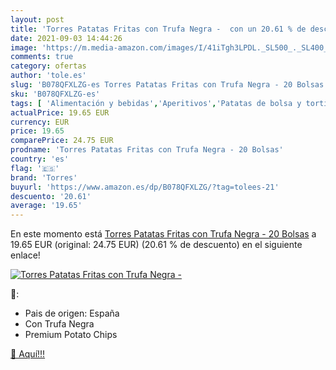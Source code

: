 ```yaml
---
layout: post
title: 'Torres Patatas Fritas con Trufa Negra -  con un 20.61 % de descuento'
date: 2021-09-03 14:44:26
image: 'https://m.media-amazon.com/images/I/41iTgh3LPDL._SL500_._SL400_.jpg'
comments: true
category: ofertas
author: 'tole.es'
slug: 'B078QFXLZG-es Torres Patatas Fritas con Trufa Negra - 20 Bolsas'
sku: 'B078QFXLZG-es'
tags: [ 'Alimentación y bebidas','Aperitivos','Patatas de bolsa y tortitas de verduras','fritas','patatas','torres', ]
actualPrice: 19.65 EUR
currency: EUR
price: 19.65
comparePrice: 24.75 EUR
prodname: 'Torres Patatas Fritas con Trufa Negra - 20 Bolsas'
country: 'es'
flag: '🇪🇸'
brand: 'Torres'
buyurl: 'https://www.amazon.es/dp/B078QFXLZG/?tag=tolees-21'
descuento: '20.61'
average: '19.65'
---
```


En este momento está [Torres Patatas Fritas con Trufa Negra - 20 Bolsas](https://www.amazon.es/dp/B078QFXLZG/?tag=tolees-21) a 19.65 EUR (original: 24.75 EUR) (20.61 %  de descuento) en el siguiente enlace!

[![Torres Patatas Fritas con Trufa Negra - ](https://m.media-amazon.com/images/I/41iTgh3LPDL._SL500_._SL400_.jpg)](https://www.amazon.es/dp/B078QFXLZG/?tag=tolees-21)

🔎:

- Pais de origen: España
- Con Trufa Negra
- Premium Potato Chips

[🛒 Aquí!!!](https://www.amazon.es/dp/B078QFXLZG/?tag=tolees-21)
